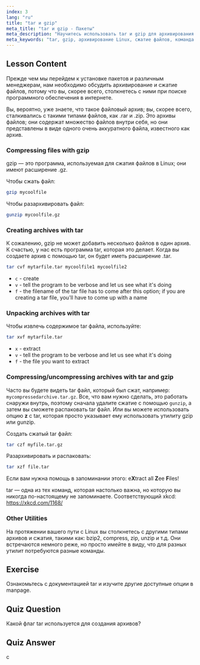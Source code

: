 ```yaml
---
index: 3
lang: "ru"
title: "tar и gzip"
meta_title: "tar и gzip - Пакеты"
meta_description: "Научитесь использовать tar и gzip для архивирования и сжатия файлов в Linux. Изучите команды для создания, извлечения и сжатия файлов. Начните с этого руководства для начинающих!"
meta_keywords: "tar, gzip, архивирование Linux, сжатие файлов, команда tar, команда gzip, учебник Linux, Linux для начинающих"
---
```


## Lesson Content

Прежде чем мы перейдем к установке пакетов и различным менеджерам, нам необходимо обсудить архивирование и сжатие файлов, потому что вы, скорее всего, столкнетесь с ними при поиске программного обеспечения в интернете.

Вы, вероятно, уже знаете, что такое файловый архив; вы, скорее всего, сталкивались с такими типами файлов, как .rar и .zip. Это архивы файлов; они содержат множество файлов внутри себя, но они представлены в виде одного очень аккуратного файла, известного как архив.

### Compressing files with gzip

gzip — это программа, используемая для сжатия файлов в Linux; они имеют расширение .gz.

Чтобы сжать файл:

```bash
gzip mycoolfile
```

Чтобы разархивировать файл:

```bash
gunzip mycoolfile.gz
```

### Creating archives with tar

К сожалению, gzip не может добавить несколько файлов в один архив. К счастью, у нас есть программа tar, которая это делает. Когда вы создаете архив с помощью tar, он будет иметь расширение .tar.

```bash
tar cvf mytarfile.tar mycoolfile1 mycoolfile2
```

- `c` - create
- `v` - tell the program to be verbose and let us see what it's doing
- `f` - the filename of the tar file has to come after this option; if you are creating a tar file, you'll have to come up with a name

### Unpacking archives with tar

Чтобы извлечь содержимое tar файла, используйте:

```bash
tar xvf mytarfile.tar
```

- `x` - extract
- `v` - tell the program to be verbose and let us see what it's doing
- `f` - the file you want to extract

### Compressing/uncompressing archives with tar and gzip

Часто вы будете видеть tar файл, который был сжат, например: `mycompressedarchive.tar.gz`. Все, что вам нужно сделать, это работать снаружи внутрь, поэтому сначала удалите сжатие с помощью `gunzip`, а затем вы сможете распаковать tar файл. Или вы можете использовать опцию **z** с tar, которая просто указывает ему использовать утилиту gzip или gunzip.

Создать сжатый tar файл:

```bash
tar czf myfile.tar.gz
```

Разархивировать и распаковать:

```bash
tar xzf file.tar
```

Если вам нужна помощь в запоминании этого: e**X**tract all **Z**ee **F**iles!

tar — одна из тех команд, которая настолько важна, но которую вы никогда по-настоящему не запоминаете. Соответствующий xkcd: <https://xkcd.com/1168/>

### Other Utilities

На протяжении вашего пути с Linux вы столкнетесь с другими типами архивов и сжатия, такими как: bzip2, compress, zip, unzip и т.д. Они встречаются немного реже, но просто имейте в виду, что для разных утилит потребуются разные команды.

## Exercise

Ознакомьтесь с документацией tar и изучите другие доступные опции в manpage.

## Quiz Question

Какой флаг tar используется для создания архивов?

## Quiz Answer

c
